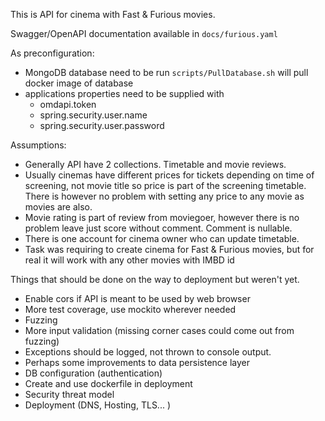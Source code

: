 This is API for cinema with Fast & Furious movies.  

Swagger/OpenAPI documentation available in `docs/furious.yaml`

As preconfiguration:
* MongoDB database need to be run `scripts/PullDatabase.sh` will pull docker image of database
* applications properties need to be supplied with
  * omdapi.token
  * spring.security.user.name 
  * spring.security.user.password

Assumptions:
* Generally API have 2 collections. Timetable and movie reviews.
* Usually cinemas have different prices for tickets depending on time of screening, not movie title so price is part of the screening timetable. There is
  however no problem with setting any price to any movie as movies are also.
* Movie rating is part of review from moviegoer, however there is no problem leave just score without comment. Comment is nullable.
* There is one account for cinema owner who can update timetable.
* Task was requiring to create cinema for Fast & Furious movies, but for real it will work with any other movies with IMBD id 

Things that should be done on the way to deployment but weren't yet.

* Enable cors if API is meant to be used by web browser
* More test coverage, use mockito wherever needed
* Fuzzing
* More input validation (missing corner cases could come out from fuzzing)
* Exceptions should be logged, not thrown to console output.
* Perhaps some improvements to data persistence layer
* DB configuration (authentication)
* Create and use dockerfile in deployment
* Security threat model
* Deployment (DNS, Hosting, TLS... )